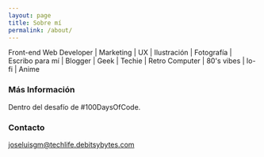 ```yaml
---
layout: page
title: Sobre mí
permalink: /about/
---
```



Front-end Web Developer \| Marketing \| UX \| Ilustración \| Fotografía \| Escribo para mí \| Blogger \| Geek \| Techie \| Retro Computer \| 80's vibes \| lo-fi \| Anime

### Más Información

Dentro del desafío de #100DaysOfCode.

### Contacto

[joseluisgm@techlife.debitsybytes.com](mailto:joseluisgm@techlife.debitsybytes.com)